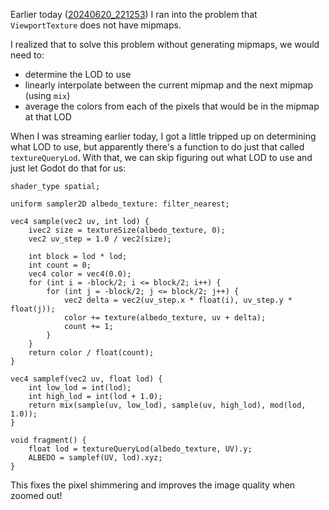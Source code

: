 Earlier today ([20240620_221253](20240620_221253.md)) I ran into the problem that `ViewportTexture` does not have mipmaps.

I realized that to solve this problem without generating mipmaps, we would need to:
- determine the LOD to use
- linearly interpolate between the current mipmap and the next mipmap (using `mix`)
- average the colors from each of the pixels that would be in the mipmap at that LOD

When I was streaming earlier today, I got a little tripped up on determining what LOD to use, but apparently there's a function to do just that called `textureQueryLod`. With that, we can skip figuring out what LOD to use and just let Godot do that for us:

```gdshader
shader_type spatial;

uniform sampler2D albedo_texture: filter_nearest;

vec4 sample(vec2 uv, int lod) {
	ivec2 size = textureSize(albedo_texture, 0);
	vec2 uv_step = 1.0 / vec2(size);

	int block = lod * lod;
	int count = 0;
	vec4 color = vec4(0.0);
	for (int i = -block/2; i <= block/2; i++) {
		for (int j = -block/2; j <= block/2; j++) {
			vec2 delta = vec2(uv_step.x * float(i), uv_step.y * float(j));
			color += texture(albedo_texture, uv + delta);
			count += 1;
		}
	}
	return color / float(count);
}

vec4 samplef(vec2 uv, float lod) {
	int low_lod = int(lod);
	int high_lod = int(lod + 1.0);
	return mix(sample(uv, low_lod), sample(uv, high_lod), mod(lod, 1.0));
}

void fragment() {
	float lod = textureQueryLod(albedo_texture, UV).y;
	ALBEDO = samplef(UV, lod).xyz;
}
```

This fixes the pixel shimmering and improves the image quality when zoomed out!